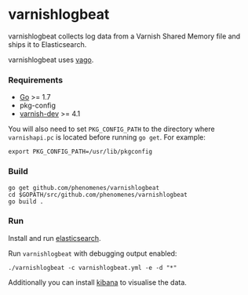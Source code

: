 # varnishlogbeat

varnishlogbeat collects log data from a Varnish Shared Memory file and ships it
to Elasticsearch.

varnishlogbeat uses [vago](https://github.com/phenomenes/vago).

### Requirements

* [Go](https://golang.org/dl/) >= 1.7
* pkg-config
* [varnish-dev](http://www.varnish-cache.org/releases/) >= 4.1

You will also need to set `PKG_CONFIG_PATH` to the directory where
`varnishapi.pc` is located before running `go get`. For example:

```
export PKG_CONFIG_PATH=/usr/lib/pkgconfig
```

### Build

```
go get github.com/phenomenes/varnishlogbeat
cd $GOPATH/src/github.com/phenomenes/varnishlogbeat
go build .
```

### Run

Install and run [elasticsearch](https://github.com/elastic/elasticsearch).

Run `varnishlogbeat` with debugging output enabled:

```
./varnishlogbeat -c varnishlogbeat.yml -e -d "*"
```

Additionally you can install [kibana](https://github.com/elastic/kibana) to visualise the data.
